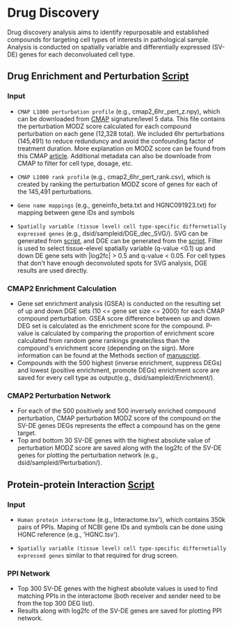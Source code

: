 # Drug Discovery

Drug discovery analysis aims to identify repurposable and established compounds for targeting cell types of interests in pathological sample. Analysis is conducted on spatially variable and differentially expressed (SV-DE) genes for each deconvoluated cell type. 

## Drug Enrichment and Perturbation [Script](https://github.com/luoyuanlab/SOAR/blob/main/data_analysis/drug_discovery/PPI_Drug_Enrichment_Perturbation/drug_screen_perturb_quest.py) 

### Input
- `CMAP L1000 perturbation profile` (e.g., cmap2_6hr_pert_z.npy), which can be downloaded from [CMAP](https://clue.io/data/CMap2020#LINCS2020) signature/level 5 data. This file contains the perturbation MODZ score calculated for each compound perturbation on each gene (12,328 total). We included 6hr perturbations (145,491) to reduce redunduncy and avoid the confounding factor of treatment duration. More explanation on MODZ score can be found from this CMAP [article](https://clue.io/connectopedia/replicate_collapse). Additional metadata can also be downloade from CMAP to filter for cell type, dosage, etc. 

- `CMAP L1000 rank profile` (e.g., cmap2_6hr_pert_rank.csv), which is created by ranking the perturbation MODZ score of genes for each of the 145,491 perturbations.

- `Gene name mappings` (e.g., geneinfo_beta.txt and HGNC091923.txt) for mapping between gene IDs and symbols

- `Spatially variable (tissue level) cell type-specific differnetially expressed genes` (e.g., dsid/sampleid/DGE_dec_SVG/). SVG can be generated from [script](https://github.com/luoyuanlab/SOAR/tree/main/data_analysis/spatial_variability), and DGE can be generated from the [script](https://github.com/luoyuanlab/SOAR/blob/main/data_analysis/drug_discovery/DGE). Filter is used to select tissue-elevel spatially variable (q-value <0.1) up and down DE gene sets with |log2fc| > 0.5 and q-value < 0.05. For cell types that don't have enough deconvoluted spots for SVG analysis, DGE results are used directly.

### CMAP2 Enrichment Calculation
- Gene set enrichment analysis (GSEA) is conducted on the resulting set of up and down DGE sets (10 <= gene set size <= 2000) for each CMAP compound perturbation. GSEA score difference between up and down DEG set is calculated as the enrichment score for the compound. P-value is calculated by comparing the proportion of enrichment score calculated from random gene rankings greater/less than the compound's enrichment score (depending on the sign). More information can be found at the Methods section of [manuscript](https://www.biorxiv.org/content/10.1101/2022.04.17.488596v3).
- Compounds with the 500 highest (inverse enrichment, suppress DEGs) and lowest (positive enrichment, promote DEGs) enrichment score are saved for every cell type as output(e.g., dsid/sampleid/Enrichment/). 

### CMAP2 Perturbation Network
- For each of the 500 positively and 500 inversely enriched compound perturbation, CMAP perturbation MODZ score of the compound on the SV-DE genes DEGs represents the effect a compound has on the gene target.
- Top and bottom 30 SV-DE genes with the highest absolute value of perturbation MODZ score are saved  along with the log2fc of the SV-DE genes for plotting the perturbation network (e.g., dsid/sampleid/Perturbation/). 


## Protein-protein Interaction [Script](https://github.com/luoyuanlab/SOAR/blob/main/data_analysis/drug_discovery/PPI_Drug_Enrichment_Perturbation/ppi_quest.py)

### Input
- `Human protein interactome` (e.g., Interactome.tsv'), which contains 350k pairs of PPIs. Maping of NCBI gene IDs and symbols can be done using HGNC reference (e.g., 'HGNC.tsv'). 

- `Spatially variable (tissue level) cell type-specific differnetially expressed genes` similar to that required for drug screen. 

### PPI Network
- Top 300 SV-DE genes with the highest absolute values is used to find matching PPIs in the interactome (both receiver and sender need to be from the top 300 DEG list).
- Results along with log2fc of the SV-DE genes are saved for plotting PPI network. 



